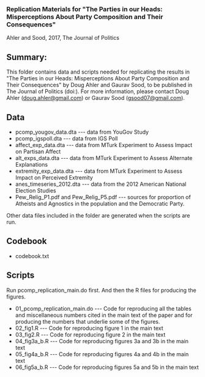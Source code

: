 ### Replication Materials for "The Parties in our Heads: Misperceptions About Party Composition and Their Consequences"

Ahler and Sood, 2017, The Journal of Politics

Summary:
---------
This folder contains data and scripts needed for replicating the results in "The Parties in our Heads: Misperceptions About Party Composition and Their Consequences" by Doug Ahler and Gaurav Sood, to be published in The Journal of Politics (doi:). For more information, please contact Doug Ahler (doug.ahler@gmail.com) or Gaurav Sood (gsood07@gmail.com).

Data
-----
* pcomp_yougov_data.dta --- data from YouGov Study
* pcomp_igspoll.dta --- data from IGS Poll
* affect_exp_data.dta --- data from MTurk Experiment to Assess Impact on Partisan Affect
* alt_exps_data.dta  --- data from MTurk Experiment to Assess Alternate Explanations
* extremity_exp_data.dta --- data from MTurk Experiment to Assess Impact on Perceived Extremity
* anes_timeseries_2012.dta --- data from the 2012 American National Election Studies
* Pew_Relig_P1.pdf and Pew_Relig_P5.pdf --- sources for proportion of Atheists and Agnostics in the population and the Democratic Party.

Other data files included in the folder are generated when the scripts are run. 

Codebook
----------

* codebook.txt

Scripts
--------

Run pcomp_replication_main.do first. And then the R files for producing the figures.

* 01_pcomp_replication_main.do --- Code for reproducing all the tables and miscellaneous numbers cited in the main text of the paper and for producing the numbers that underlie some of the figures.
* 02_fig1.R --- Code for reproducing figure 1 in the main text
* 03_fig2.R --- Code for reproducing figure 2 in the main text
* 04_fig3a_b.R --- Code for reproducing figures 3a and 3b in the main text
* 05_fig4a_b.R --- Code for reproducing figures 4a and 4b in the main text
* 06_fig5a_b.R --- Code for reproducing figures 5a and 5b in the main text
